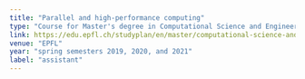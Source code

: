```yaml
---
title: "Parallel and high-performance computing"
type: "Course for Master's degree in Computational Science and Engineering"
link: https://edu.epfl.ch/studyplan/en/master/computational-science-and-engineering/coursebook/parallel-and-high-performance-computing-MATH-454
venue: "EPFL"
year: "spring semesters 2019, 2020, and 2021"
label: "assistant"
---
```


